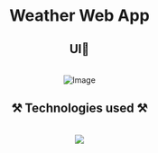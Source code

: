 <h1 align="center">Weather Web App</h1>
<h2 align="center">UI📸</h2>
<br/>
<div align="center">
<img src="https://github.com/user-attachments/assets/3dbae3d6-1aa6-467e-a4fa-90ba215023e7" alt="Image" />
</div>
<h2 align="center">⚒️ Technologies used ⚒️</h2>
<br/>
<div align="center">
    <img src="https://skillicons.dev/icons?i=html,css,javascript,electron,vscode,github" />   
</div>

